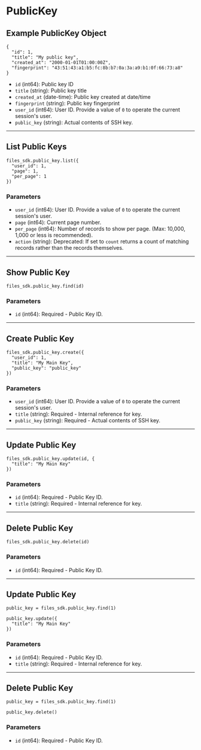 # PublicKey

## Example PublicKey Object

```
{
  "id": 1,
  "title": "My public key",
  "created_at": "2000-01-01T01:00:00Z",
  "fingerprint": "43:51:43:a1:b5:fc:8b:b7:0a:3a:a9:b1:0f:66:73:a8"
}
```

* `id` (int64): Public key ID
* `title` (string): Public key title
* `created_at` (date-time): Public key created at date/time
* `fingerprint` (string): Public key fingerprint
* `user_id` (int64): User ID.  Provide a value of `0` to operate the current session's user.
* `public_key` (string): Actual contents of SSH key.


---

## List Public Keys

```
files_sdk.public_key.list({
  "user_id": 1,
  "page": 1,
  "per_page": 1
})
```

### Parameters

* `user_id` (int64): User ID.  Provide a value of `0` to operate the current session's user.
* `page` (int64): Current page number.
* `per_page` (int64): Number of records to show per page.  (Max: 10,000, 1,000 or less is recommended).
* `action` (string): Deprecated: If set to `count` returns a count of matching records rather than the records themselves.


---

## Show Public Key

```
files_sdk.public_key.find(id)
```

### Parameters

* `id` (int64): Required - Public Key ID.


---

## Create Public Key

```
files_sdk.public_key.create({
  "user_id": 1,
  "title": "My Main Key",
  "public_key": "public_key"
})
```

### Parameters

* `user_id` (int64): User ID.  Provide a value of `0` to operate the current session's user.
* `title` (string): Required - Internal reference for key.
* `public_key` (string): Required - Actual contents of SSH key.


---

## Update Public Key

```
files_sdk.public_key.update(id, {
  "title": "My Main Key"
})
```

### Parameters

* `id` (int64): Required - Public Key ID.
* `title` (string): Required - Internal reference for key.


---

## Delete Public Key

```
files_sdk.public_key.delete(id)
```

### Parameters

* `id` (int64): Required - Public Key ID.


---

## Update Public Key

```
public_key = files_sdk.public_key.find(1)

public_key.update({
  "title": "My Main Key"
})
```

### Parameters

* `id` (int64): Required - Public Key ID.
* `title` (string): Required - Internal reference for key.


---

## Delete Public Key

```
public_key = files_sdk.public_key.find(1)

public_key.delete()
```

### Parameters

* `id` (int64): Required - Public Key ID.
